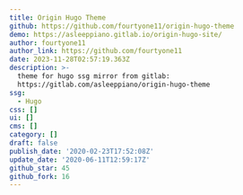 ```yaml
---
title: Origin Hugo Theme
github: https://github.com/fourtyone11/origin-hugo-theme
demo: https://asleeppiano.gitlab.io/origin-hugo-site/
author: fourtyone11
author_link: https://github.com/fourtyone11
date: 2023-11-28T02:57:19.363Z
description: >-
  theme for hugo ssg mirror from gitlab:
  https://gitlab.com/asleeppiano/origin-hugo-theme
ssg:
  - Hugo
css: []
ui: []
cms: []
category: []
draft: false
publish_date: '2020-02-23T17:52:08Z'
update_date: '2020-06-11T12:59:17Z'
github_star: 45
github_fork: 16
---
```

